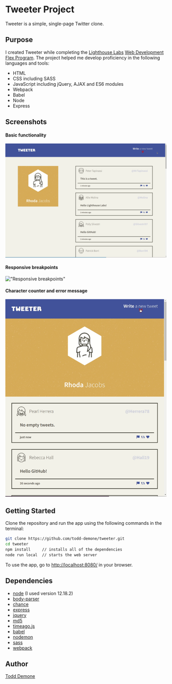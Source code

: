 # Tweeter Project

Tweeter is a simple, single-page Twitter clone.

## Purpose

I created Tweeter while completing the [Lighthouse Labs](https://github.com/lighthouse-labs) [Web Development Flex Program](https://www.lighthouselabs.ca/en/web-development-flex-program). The project helped me develop proficiency in the following languages and tools: 
- HTML
- CSS including SASS
- JavaScript including jQuery, AJAX and ES6 modules
- Webpack
- Babel 
- Node 
- Express

## Screenshots

#### Basic functionality

!["Toggling the tweet form"](https://github.com/todd-demone/tweeter/blob/master/docs/toggle-tweet.gif?raw=true)

#### Responsive breakpoints

!["Responsive breakpoints"](https://github.com/todd-demone/tweeter/blob/master/docs/responsive-breakpoints.gif?raw=true)

#### Character counter and error message

!["Character counter and error message"](https://github.com/todd-demone/tweeter/blob/master/docs/error-long-tweet.gif?raw=true)

## Getting Started

Clone the repository and run the app using the following commands in the terminal:
```bash
git clone https://github.com/todd-demone/tweeter.git
cd tweeter
npm install     // installs all of the dependencies
node run local  // starts the web server
```
To use the app, go to <http://localhost:8080/> in your browser.

## Dependencies

- [node](https://nodejs.org) (I used version 12.18.2)
- [body-parser](https://www.npmjs.com/package/body-parser)
- [chance](https://www.npmjs.com/package/chance)
- [express](https://expressjs.com/)
- [jquery](https://jquery.com/)
- [md5](https://www.npmjs.com/package/md5)
- [timeago.js](https://www.npmjs.com/package/timeago.js)
- [babel](https://babeljs.io/)
- [nodemon](https://www.npmjs.com/package/nodemon)
- [sass](https://sass-lang.com/)
- [webpack](https://webpack.js.org/)

## Author

[Todd Demone](https://github.com/todd-demone)